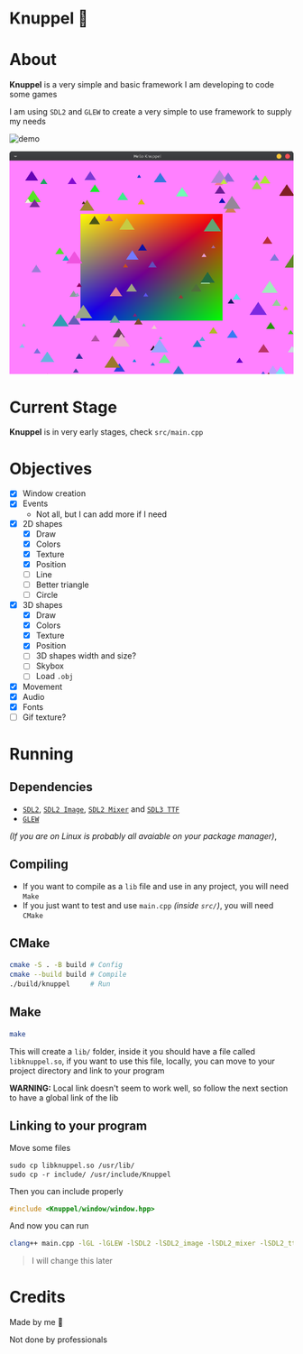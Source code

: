 # Knuppel 🦇
# About
**Knuppel** is a very simple and basic framework I am developing to code some games

I am using `SDL2` and `GLEW` to create a very simple to use framework to supply my needs

![demo](media/demo.gif)
<!-- ![demo2](media/demo2.png) -->
![demo3](media/demo3.png)

# Current Stage
**Knuppel** is in very early stages, check `src/main.cpp`

# Objectives
- [X] Window creation
- [X] Events
    + Not all, but I can add more if I need
- [X] 2D shapes
    + [X] Draw
    + [X] Colors
    + [X] Texture
    + [X] Position
    + [ ] Line
    + [ ] Better triangle
    + [ ] Circle
- [X] 3D shapes
    + [X] Draw
    + [X] Colors
    + [X] Texture
    + [X] Position
    + [ ] 3D shapes width and size?
    + [ ] Skybox
    + [ ] Load `.obj`
- [X] Movement
- [X] Audio
- [X] Fonts
- [ ] Gif texture?

# Running
## Dependencies
- [`SDL2`](https://www.libsdl.org/), [`SDL2 Image`](https://wiki.libsdl.org/SDL2_image/FrontPage), [`SDL2 Mixer`](https://www.libsdl.org/projects/mixer/) and [`SDL3 TTF`](https://wiki.libsdl.org/SDL2_ttf/FrontPage)
- [`GLEW`](https://glew.sourceforge.net/)

*(If you are on Linux is probably all avaiable on your package manager)*,

## Compiling
- If you want to compile as a `lib` file and use in any project, you will need `Make`
- If you just want to test and use `main.cpp` *(inside `src/`)*, you will need `CMake`

## CMake
```sh
cmake -S . -B build # Config
cmake --build build # Compile
./build/knuppel     # Run
```

## Make
```sh
make
```
This will create a `lib/` folder, inside it you should have a file called `libknuppel.so`, if you want to use this file,
 locally, you can move to your project directory and link to your program

**WARNING:** Local link doesn't seem to work well, so follow the next section to have a global link of the lib

## Linking to your program
<!-- ### Locally -->
<!-- Move `include` folder to your project -->
<!---->
<!-- Let's say you have a file called `main.cpp` importing **Knuppel**, you should include with `""`: -->
<!-- ```cpp -->
<!-- #include "include/Knuppel/window/window.hpp" -->
<!-- ``` -->
<!---->
<!-- To run the program with `Knuppel` linked, you should run the following command: -->
<!-- ```sh -->
<!-- clang++ main.cpp -lSDL2 -lSDL2_image -lGL -lGLEW -L. -lknuppel -o game -->
<!-- ``` -->

<!-- ### Globally -->
<!-- Alternativally, to not have to use `-L.` flag, you can move `libknuppel.so` to `/usr/lib` and **Knuppel**'s include folder to `/usr/include`, -->
<!--  this way you don't need to move `libknuppel.so` to every project you want to use it -->

Move some files
```
sudo cp libknuppel.so /usr/lib/
sudo cp -r include/ /usr/include/Knuppel
```

Then you can include properly
```cpp
#include <Knuppel/window/window.hpp>
```

And now you can run
```sh
clang++ main.cpp -lGL -lGLEW -lSDL2 -lSDL2_image -lSDL2_mixer -lSDL2_ttf -lknuppel -o game
```

>I will change this later

# Credits
Made by me 🦇


Not done by professionals
